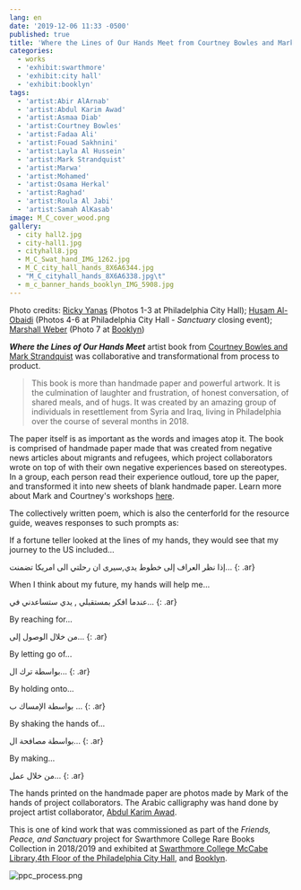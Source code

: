 ```yaml
---
lang: en
date: '2019-12-06 11:33 -0500'
published: true
title: 'Where the Lines of Our Hands Meet from Courtney Bowles and Mark Strandquist '
categories:
  - works
  - 'exhibit:swarthmore'
  - 'exhibit:city hall'
  - 'exhibit:booklyn'
tags:
  - 'artist:Abir AlArnab'
  - 'artist:Abdul Karim Awad'
  - 'artist:Asmaa Diab'
  - 'artist:Courtney Bowles'
  - 'artist:Fadaa Ali'
  - 'artist:Fouad Sakhnini'
  - 'artist:Layla Al Hussein'
  - 'artist:Mark Strandquist'
  - 'artist:Marwa'
  - 'artist:Mohamed'
  - 'artist:Osama Herkal'
  - 'artist:Raghad'
  - 'artist:Roula Al Jabi'
  - 'artist:Samah AlKasab'
image: M_C_cover_wood.png
gallery:
  - city hall2.jpg
  - city-hall1.jpg
  - cityhall8.jpg
  - M_C_Swat_hand_IMG_1262.jpg
  - M_C_city_hall_hands_8X6A6344.jpg
  - "M_C_cityhall_hands_8X6A6338.jpg\t"
  - m_c_banner_hands_booklyn_IMG_5908.jpg
---
```

Photo credits: [Ricky Yanas](http://rickyyanas.com/) (Photos 1-3 at Philadelphia City Hall); [Husam Al-Obaidi](https://www.facebook.com/Say-Cheese-106758220748744/) (Photos 4-6 at Philadelphia City Hall - _Sanctuary_ closing event); [Marshall Weber](https://www.instagram.com/marshallsweber/?hl=en) (Photo 7 at [Booklyn](http://booklyn.org/))

***Where the Lines of Our Hands Meet*** artist book from [Courtney Bowles and Mark Strandquist](http://peoplespaperco-op.weebly.com/) was collaborative and transformational from process to product.

> This book is more than handmade paper and powerful artwork. It is the culmination of laughter and frustration, of honest conversation, of shared meals, and of hugs. It was created by an amazing group of individuals in resettlement from Syria and Iraq, living in Philadelphia over the course of several months in 2018.

The paper itself is as important as the words and images atop it. The book is comprised of handmade paper made that was created from negative news articles about migrants and refugees, which project collaborators wrote on top of with their own negative experiences based on stereotypes. In a group, each person read their experience outloud, tore up the paper, and transformed it into new sheets of blank handmade paper. Learn more about Mark and Courtney's workshops [here](http://fps.swarthmore.edu/workshops/workshops-from-courtney-bowles-and-mark-strandquist-people-s-paper-co-op/).


The collectively written poem, which is also the centerforld for the resource guide, weaves responses to such prompts as: 

If a fortune teller looked at the lines of my hands, they would see that my journey to the US included…

إذا نظر العراف إلى خطوط يدي,سيرى ان رحلتي الى امريكا تضمنت...
{: .ar}

When I think about my future, my hands will help me…

عندما افكر بمستقبلي , يدي ستساعدني في...
{: .ar}

By reaching for...

من خلال  الوصول إلى...
{: .ar}

By letting go of...

بواسطة ترك ال...
{: .ar}

By holding onto...

بواسطة الإمساك ب ...
{: .ar}

By shaking the hands of...

بواسطة مصافحة ال...
{: .ar}

By making...

من خلال عمل...
{: .ar}


The hands printed on the handmade paper are photos made by Mark of the hands of project collaborators. The Arabic calligraphy was hand done by project artist collaborator, [Abdul Karim Awad](http://fps.swarthmore.edu/artist-abdul-karim-awad/).

This is one of kind work that was commissioned as part of the _Friends, Peace, and Sanctuary_ project for Swarthmore College Rare Books Collection in 2018/2019 and exhibited at [Swarthmore College McCabe Library,](https://www.swarthmore.edu/libraries/mccabe-library)[4th Floor of the Philadelphia City Hall](https://creativephl.org/), and [Booklyn](http://booklyn.org/).

![ppc_process.png]({{site.baseurl}}/assets/images/ppc_process.png)
